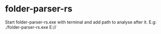 # folder-parser-rs

Start folder-parser-rs.exe with terminal and add path to analyse after it.
E.g: ./folder-parser-rs.exe E://
